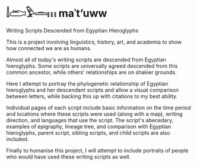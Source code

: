 # 𓌃𓂧𓅱𓏛𓏥 maˈtʼuww
Writing Scripts Descended from Egyptian Hieroglyphs

This is a project involving linguistics, history, art, and academia to show how connected we are as humans.

Almost all of today's writing scripts are descended from Egyptian hieroglyphs. Some scripts are universally agreed descended from this common ancestor, while others' relationships are on shakier grounds.

Here I attempt to portray the phylogenetic relationship of Egyptian hieroglyphs and her descendant scripts and allow a visual comparison between letters, while backing this up with citations to my best ability.

Individual pages of each script include basic information on the time period and locations where these scripts were used (along with a map), writing direction, and languages that use the script. The script's abecedary, examples of epigraphy, lineage tree, and comparison with Egyptian hieroglyphs, parent script, sibling scripts, and child scripts are also included.

Finally to humanise this project, I will attempt to include portraits of people who would have used these writing scripts as well.
